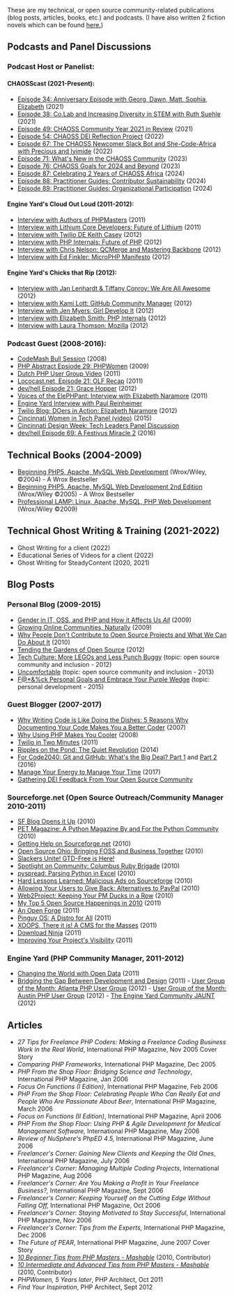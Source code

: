 These are my technical, or open source community-related publications (blog posts, articles, books, etc.) and podcasts. (I have also written 2 fiction novels which can be found [here.](https://www.amazon.com/s?k=elizabeth+naramore+barron&i=stripbooks&crid=38OYEXENNEZPD&sprefix=elizabeth+naramore+barron%2Cstripbooks%2C189&ref=nb_sb_noss))

## Podcasts and Panel Discussions   
  
### Podcast Host or Panelist:
   
 #### CHAOSScast (2021-Present):
  - [Episode 34: Anniversary Episode with Georg, Dawn, Matt, Sophia, Elizabeth](https://podcast.chaoss.community/34) (2021)
  - [Episode 38: Co.Lab and Increasing Diversity in STEM with Ruth Suehle](https://podcast.chaoss.community/38) (2021)
  - [Episode 49: CHAOSS Community Year 2021 in Review](https://podcast.chaoss.community/49) (2021)
  - [Episode 54: CHAOSS DEI Reflection Project](https://podcast.chaoss.community/54) (2022)
  - [Episode 67: The CHAOSS Newcomer Slack Bot and She-Code-Africa with Precious and Iyimide](https://podcast.chaoss.community/67) (2022)
  - [Episode 71: What's New in the CHAOSS Community](https://podcast.chaoss.community/71) (2023)
  - [Episode 76: CHAOSS Goals for 2024 and Beyond](https://podcast.chaoss.community/76) (2023)
  - [Episode 87: Celebrating 2 Years of CHAOSS Africa](https://podcast.chaoss.community/87) (2024)
  - [Episode 88: Practitioner Guides: Contributor Sustainability](https://podcast.chaoss.community/88) (2024)
  - [Episode 89: Practitioner Guides: Organizational Participation](https://podcast.chaoss.community/88) (2024)
 
 #### Engine Yard's Cloud Out Loud (2011-2012): 
   - [Interview with Authors of PHPMasters](https://www.engineyard.com/podcast/s01e51-lorna-mitchell-davey-shafik-matthew-turland?eymkts=blog) (2011)
   - [Interview with Lithium Core Developers: Future of Lithium](https://www.engineyard.com/podcast/future-of-php-lithium) (2011)
   - [Interview with Twilio DE Keith Casey](http://webdeveloperrocks.blogspot.com/2012/10/engine-yard-cloud-out-loud-php.html) (2012)
   - [Interview with PHP Internals: Future of PHP](http://webdeveloperrocks.blogspot.com/2012/04/engine-yard-cloud-out-loud-podcast.html) (2012)
   - [Interview with Chris Nelson: QCMerge and Mastering Backbone](http://www.digitalpodcast.com/feeds/46790-cloud-out-loud-ruby) (2012)
   - [Interview with Ed Finkler: MicroPHP Manifesto](http://www.engineyard.co.jp/podcasts/s02e06the-microphp-manifesto) (2012)


  #### Engine Yard's Chicks that Rip (2012):
  
   - [Interview with Jan Lenhardt & Tiffany Conroy: We Are All Awesome](http://www.digitalpodcast.com/feeds/46790-cloud-out-loud-ruby) (2012)
   - [Interview with Kami Lott: GitHub Community Manager](http://www.digitalpodcast.com/feeds/46790-cloud-out-loud-ruby?page=2) (2012)
   - [Interview with Jen Myers: Girl Develop It](http://www.digitalpodcast.com/feeds/46790-cloud-out-loud-ruby?page=2) (2012)
   - [Interview with Elizabeth Smith: PHP Internals](http://www.phpdeveloper.org/news/18258) (2012)
   - [Interview with Laura Thomson: Mozilla](http://www.engineyard.co.jp/podcasts/chicks-that-rip-laura-thomson) (2012)
     
### Podcast Guest (2008-2016):
 - [CodeMash Bull Session](http://webdevradio.com/2008/01/codemash-bull-session-with-ideacore-and-giftsforengineers/) (2008)
 - [PHP Abstract Epsiode 29: PHPWomen](https://player.fm/series/devzone-items-tagged-as-php-abstract/php-abstract-podcast-episode-29-php-women-podcast-recorded-live) (2009)
 - [Dutch PHP User Group Video](https://www.youtube.com/watch?v=37KjuJ-Qsoc) (2011)
 - [Lococast.net, Episode 21: OLF Recap](http://lococast.net/archives/535) (2011)
 - [dev/hell Episode 21: Grace Hopper](http://devhell.info/post/2012-10-06/the-grace-hopper-rape-whistle/) (2012)
 - [Voices of the ElePHPant: Interview with Elizabeth Naramore](https://voicesoftheelephpant.com/2011/08/02/interview-with-elizabeth-naramore/) (2011)
 - [Engine Yard Interview with Paul Reinheimer](https://www.engineyard.co.jp/podcasts/s01e49-chicks-that-rip-elizabeth-naramore)
 - [Twilio Blog: DOers in Action: Elizabeth Naramore](https://www.twilio.com/blog/2012/06/doers-in-action-elizabeth-naramore-talks-life-at-engine-yard-and-the-php-community.html) (2012)
 - [Cincinnati Women in Tech Panel (video)](https://www.youtube.com/watch?v=oIsD_0tOSG0) (2015)
 - [Cincinnati Design Week: Tech Leaders Panel Discussion](https://www.meetup.com/Girl-Develop-It-Cincinnati/events/225396476/?_cookie-check=DStjci1fytNuUER-)
 - [dev/hell Episode 69: A Festivus Miracle 2](https://programmingpodcasts.com/episode/devhell/episode-69-a-festivus-miracle-part-2) (2016)

## Technical Books (2004-2009)
 - [Beginning PHP5, Apache, MySQL Web Development](http://www.wrox.com/WileyCDA/WroxTitle/Beginning-PHP5-Apache-and-MySQL-Web-Development.productCd-0764557440.html) (Wrox/Wiley, ©2004) - A Wrox Bestseller
 - [Beginning PHP5, Apache, MySQL Web Development 2nd Edition](https://www.amazon.com/Beginning-PHP5-Apache-MySQL-Development/dp/0764579665/ref=sr_1_3?ie=UTF8&qid=1511966580&sr=8-3) (Wrox/Wiley ©2005) - A Wrox Bestseller
 - [Professional LAMP: Linux, Apache, MySQL, PHP Web Development](http://www.wrox.com/WileyCDA/WroxTitle/Professional-LAMP-Linux-Apache-MySQL-and-PHP5-Web-Development.productCd-076459723X.html) (Wrox/Wiley ©2009)

## Technical Ghost Writing & Training (2021-2022)

- Ghost Writing for a client (2022)
- Educational Series of Videos for a client (2022)
- Ghost Writing for SteadyContent (2020, 2021)
  
## Blog Posts 
  
  ### Personal Blog (2009-2015)
  - [Gender in IT, OSS, and PHP and How it Affects Us *All*](http://naramore.net/blog/tag/gender-issues)  (2009)
  - [Growing Online Communities, Naturally](http://naramore.net/blog/growing-online-communities-naturally)  (2009)
  - [Why People Don't Contribute to Open Source Projects and What We Can Do About It](http://naramore.net/blog/why-people-don-t-contribute-to-os-projects-and-what-we-can-do-about-it) (2010)
  - [Tending the Gardens of Open Source](http://naramore.net/blog/tending-the-gardens-of-open-source) (2012)
  - [Tech Culture: More LEGOs and Less Punch Buggy](http://naramore.net/blog/tech-culture-more-legos-and-less-punch-buggy)  (topic: open source community and inclusion - 2012)
  - [Uncomfortable](http://naramore.net/blog/uncomfortable) (topic: open source community and inclusion - 2013)
  - [F@*&%ck Personal Goals and Embrace Your Purple Wedge](https://medium.com/@ElizabethN/f-k-personal-goals-and-instead-embrace-your-purple-wedge-2cfed4e95649) (topic: personal development - 2015)
  
  ### Guest Blogger (2007-2017)
    
  - [Why Writing Code is Like Doing the Dishes: 5 Reasons Why Documenting Your Code Makes You a Better Coder](http://shiflett.org/blog/2007/dec/php-advent-calendar-day-2) (2007)
  - [Why Using PHP Makes You Cooler](http://webadvent.org/2008/why-using-php-makes-you-cooler-by-elizabeth-naramore.html) (2008)
  - [Twilio in Two Minutes](http://webadvent.org/2011/twilio-in-two-minutes-by-elizabeth-naramore.html) (2011)
  - [Ripples on the Pond: The Quiet Revolution](https://the-pastry-box-project.net/elizabeth-naramore/2014-november-4) (2014)
  - [For Code2040: Git and GitHub: What's the Big Deal? Part 1](https://medium.com/@Code2040/git-and-github-what-s-the-big-deal-e476300649fd) and [Part 2](https://medium.com/@Code2040/part-2-git-and-github-whats-the-big-deal-7cd97d91b3c9) (2016)
  - [Manage Your Energy to Manage Your Time](https://superyesmore.com/manage-your-energy-to-manage-your-time-b5b63da4644b04550c3ecf9c29ce65f8) (2017)
  - [Gathering DEI Feedback From Your Open Source Community](https://chaoss.community/gathering-dei-feedback-from-your-open-source-community%ef%bf%bc/)
 
  
   ### Sourceforge.net (Open Source Outreach/Community Manager 2010-2011)
   
   - [SF Blog Opens it Up](https://sourceforge.net/blog/the-sf-blog-opens-it-up/) (2010)
   - [PET Magazine: A Python Magazine By and For the Python Community](https://sourceforge.net/blog/pet-2/) (2010)
   - [Getting Help on Sourceforge.net](https://web.archive.org/web/20101112204316/http://sourceforge.net:80/blog/getting-help-on-sourceforgenet/) (2010)
   - [Open Source Ohio: Bringing FOSS and Business Together](https://web.archive.org/web/20101112204326/http://sourceforge.net:80/blog/open-source-ohio-bringing-foss-and-business-together/) (2010)
   - [Slackers Unite! GTD-Free is Here!](https://web.archive.org/web/20101112183829/http://sourceforge.net/blog/slackers-unite-gtd-free-is-here/)
   - [Spotlight on Community: Columbus Ruby Brigade](https://web.archive.org/web/20101204141654/http://sourceforge.net/blog/spotlight-on-community-columbus-ruby-brigade/) (2010)
   - [pyspread: Parsing Python in Excel](https://web.archive.org/web/20101204141654/http://sourceforge.net/blog/pyspread-parsing-python-in-excel/) (2010)
   - [Hard Lessons Learned: Malicious Ads on Sourceforge](https://web.archive.org/web/20101204141654/http://sourceforge.net/blog/hard-lessons-learned-malicious-ads-on-sourceforge/) (2010)
   - [Allowing Your Users to Give Back: Alternatives to PayPal](https://web.archive.org/web/20101210054207/http://sourceforge.net/blog/allowing-your-users-to-give-back-alternatives-to-paypal/) (2010)
   - [Web2Project: Keeping Your PM Ducks in a Row](https://web.archive.org/web/20101228200747/http://sourceforge.net/blog/web2project/) (2010)
   - [My Top 5 Open Source Happenings in 2010](https://web.archive.org/web/20110119220447/http://sourceforge.net/blog/my-top-5-2010/) (2011)
   - [An Open Forge](https://web.archive.org/web/20110320081246/http://sourceforge.net/blog/an-open-forge/) (2011)
   - [Pinguy OS: A Distro for All](https://web.archive.org/web/20110320081246/http://sourceforge.net/blog/pinguy-os-a-distro-for-all/) (2011)
   - [XOOPS, There it is! A CMS for the Masses](https://web.archive.org/web/20110320081246/http://sourceforge.net/blog/xoops-there-it-is-a-cms-for-the-masses/) (2011)
   - [Download Ninja](https://web.archive.org/web/20110308091919/http://sourceforge.net/blog/download-ninja/) (2011)
   - [Improving Your Project's Visibility](https://sourceforge.net/blog/improving-project-visibility/) (2011)

  ### Engine Yard (PHP Community Manager, 2011-2012)
  
   - [Changing the World with Open Data](https://www.engineyard.com/blog/changing-the-world-with-open-data) (2011)
   - [Bridging the Gap Between Development and Design](https://www.engineyard.com/blog/bridging-the-gap-between-development-and-design) (2011)
    - [User Group of the Month: Atlanta PHP User Group](https://www.engineyard.com/blog/september-user-group-of-the-month-atlanta-php) (2012)
    - [User Group of the Month: Austin PHP User Group](https://www.engineyard.com/blog/php-user-group-of-the-month-austin-php) (2012)
    - [The Engine Yard Community JAUNT](https://www.engineyard.com/blog/join-us-at-the-engine-yard-community-jaunt) (2012)
   
 ## Articles
 -  _27 Tips for Freelance PHP Coders: Making a Freelance Coding Business Work in the Real World_, International PHP Magazine,  Nov 2005 Cover Story
 - _Comparing PHP Frameworks_, International PHP Magazine, Dec 2005
 - _PHP From the Shop Floor: Bridging Science and Technology_, International PHP Magazine, Jan 2006
 - _Focus On Functions (I Edition)_, International PHP Magazine, Feb 2006
 - _PHP From the Shop Floor: Celebrating People Who Can Really Eat and People Who Are Passionate About Beer_, International PHP Magazine, March 2006
 - _Focus on Functions (II Edition)_, International PHP Magazine, April 2006
 - _PHP From the Shop Floor: Using PHP & Agile Development for Medical Management Software,_ International PHP Magazine, May 2006
 - _Review of NuSphere's PhpED 4.5,_ International PHP Magazine, June 2006
 - _Freelancer's Corner: Gaining New Clients and Keeping the Old Ones_, International PHP Magazine, July 2006
 - _Freelancer's Corner: Managing Multiple Coding Projects_, International PHP Magazine, Aug 2006
 - _Freelancer's Corner: Are You Making a Profit in Your Freelance Business?,_ International PHP Magazine, Sept 2006
 - _Freelancer's Corner: Keeping Yourself on the Cutting Edge Without Falling Off,_ International PHP Magazine, Oct 2006
 - _Freelancer's Corner: Staying Motivated to Stay Successful_, International PHP Magazine, Nov 2006
 - _Freelancer's Corner: Tips from the Experts,_ International PHP Magazine, Dec 2006
 - _The Future of PEAR_, International PHP Magazine, June 2007 Cover Story
 - [_10 Beginner Tips from PHP Masters - Mashable_](http://mashable.com/2010/10/21/php-tips-for-beginners/#2DxfGMH7PqqS) (2010, Contributor)
 - [_10 Intermediate and Advanced Tips from PHP Masters - Mashable_](http://mashable.com/2010/11/03/advanced-php-tips/#xr2niy4K4Oqw) (2010, Contributor)
 - _PHPWomen, 5 Years later_, PHP Architect, Oct 2011
 - _Find Your Inspiration_, PHP Architect, Sept 2012
   

 

